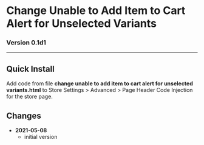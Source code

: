 # Change Unable to Add Item to Cart Alert for Unselected Variants

### Version 0.1d1

---

## Quick Install

Add code from file **change unable to add item to cart alert for unselected variants.html**
to Store Settings > Advanced > Page Header Code Injection for the store page.

## Changes

<ul>
  <!-- li>
    <strong>
      2021-05-06
      </strong>
    <ul>
      <li>
        added support for paragraph styles
        </li>
      <li>
        added support for store url slug for more stores nested deeper than the
        top level of the site
        </li>
      <li>
        bumped version to v0.2d0
        </li>
      </ul>
    <br>
    </li -->
  <li>
    <strong>
      2021-05-08
      </strong>
    <ul>
      <li>
        initial version
        </li>
      </ul>
    </li>
  </ul>
